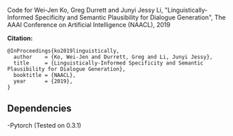 
Code for Wei-Jen Ko, Greg Durrett and Junyi Jessy Li, "Linguistically-Informed Specificity and Semantic Plausibility for Dialogue Generation", The AAAI Conference on Artificial Intelligence (NAACL), 2019

**Citation:**
```
@InProceedings{ko2019linguistically,
  author    = {Ko, Wei-Jen and Durrett, Greg and Li, Junyi Jessy},
  title     = {Linguistically-Informed Specificity and Semantic Plausibility for Dialogue Generation},
  booktitle = {NAACL},
  year      = {2019},
}
```

## Dependencies
-Pytorch (Tested on 0.3.1)


